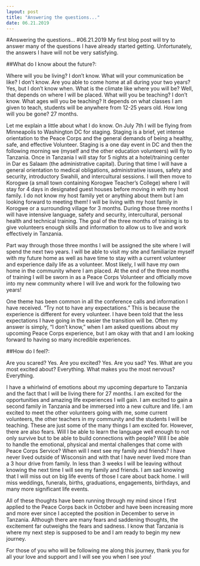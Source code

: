 ```yaml
---
layout: post
title: "Answering the questions..."
date: 06.21.2019
---
```


#Answering the questions...
#06.21.2019
My first blog post will try to answer many of the questions I have already started getting. Unfortunately, the answers I have will not be very satisfying. 

##What do I know about the future?: 

Where will you be living? I don’t know. What will your communication be like? I don’t know. Are you able to come home at all during your two years? Yes, but I don’t know when. What is the climate like where you will be? Well, that depends on where I will be placed. What will you be teaching? I don’t know. What ages will you be teaching? It depends on what classes I am given to teach, students will be anywhere from 12-25 years old. How long will you be gone? 27 months.

Let me explain a little about what I do know. On July 7th I will be flying from Minneapolis to Washington DC for staging.  Staging is a brief, yet intense orientation to the Peace Corps and the general demands of being a healthy, safe, and effective Volunteer. Staging is a one day event in DC and then the following morning we (myself and the other education volunteers) will fly to Tanzania. Once in Tanzania I will stay for 5 nights at a hotel/training center in Dar es Salaam (the administrative capital). During that time I will have a general orientation to medical obligations, administrative issues, safety and security, introductory Swahili, and intercultural sessions. I will then move to Korogwe (a small town containing Korogwe Teacher’s College) where I will stay for 4 days in designated guest houses before moving in with my host family. I do not know my host family yet or anything about them but I am looking forward to meeting them! I will be living with my host family in Korogwe or a surrounding village for 3 months. During those three months I will have intensive language, safety and security, intercultural, personal health and technical training. The goal of the three months of training is to give volunteers enough skills and information to allow us to live and work effectively in Tanzania.

Part way through those three months I will be assigned the site where I will spend the next two years. I will be able to visit my site and familiarize myself with my future home as well as have time to stay with a current volunteer and experience daily life as a volunteer. Most likely, I will have my own home in the community where I am placed. At the end of the three months of training I will be sworn in as a Peace Corps Volunteer and officially move into my new community where I will live and work for the following two years!

One theme has been common in all the conference calls and information I have received. “Try not to have any expectations.” This is because the experience is different for every volunteer. I have been told that the less expectations I have going in the easier the transition will be. Often my answer is simply, “I don’t know,” when I am asked questions about my upcoming Peace Corps experience, but I am okay with that and I am looking forward to having so many incredible experiences. 

##How do I feel?:

Are you scared? Yes. Are you excited? Yes. Are you sad? Yes. What are you most excited about? Everything. What makes you the most nervous? Everything.

I have a whirlwind of emotions about my upcoming departure to Tanzania and the fact that I will be living there for 27 months. I am excited for the opportunities and amazing life experiences I will gain. I am excited to gain a second family in Tanzania and be immersed into a new culture and life. I am excited to meet the other volunteers going with me, some current volunteers, the other teachers in my community and the students I will be teaching. These are just some of the many things I am excited for. However, there are also fears. Will I be able to learn the language well enough to not only survive but to be able to build connections with people? Will I be able to handle the emotional, physical and mental challenges that come with Peace Corps Service? When will I next see my family and friends? I have never lived outside of Wisconsin and with that I have never lived more than a 3 hour drive from family. In less than 3 weeks I will be leaving without knowing the next time I will see my family and friends. I am sad knowing that I will miss out on big life events of those I care about back home. I will miss weddings, funerals, births, graduations, engagements, birthdays, and many more significant life events.

All of these thoughts have been running through my mind since I first applied to the Peace Corps back in October and have been increasing more and more ever since I accepted the position in December to serve in Tanzania. Although there are many fears and saddening thoughts, the excitement far outweighs the fears and sadness. I know that Tanzania is where my next step is supposed to be and I am ready to begin my new journey. 

For those of you who will be following me along this journey, thank you for all your love and support and I will see you when I see you!
